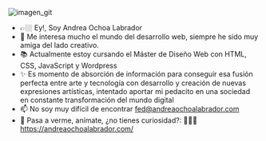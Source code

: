 ![imagen_git](https://github.com/anocla/anocla/assets/154549382/0090a528-80ef-4104-87bb-52b2bcf095f4)
- 👉🏼 Ey!, Soy Andrea Ochoa Labrador
- 👀 Me interesa mucho el mundo del desarrollo web, siempre he sido muy amiga del lado creativo.  
- 📚 Actualmente estoy cursando el Máster de Diseño Web con HTML, CSS, JavaScript y Wordpress
- ✨ Es momento de absorción de información para conseguir esa fusión perfecta entre arte y tecnología con desarrollo y creación de nuevas expresiones artísticas, intentado aportar mi pedacito en una sociedad en constante transformación del mundo digital 
- 📫 No soy muy difícil de encontrar fed@andreaochoalabrador.com
- 📎 Pasa a verme, anímate, ¿no tienes curiosidad?: 🙋🏼‍♀️ https://andreaochoalabrador.com/



<!---
anocla/anocla is a ✨ special ✨ repository because its `README.md` (this file) appears on your GitHub profile.
You can click the Preview link to take a look at your changes.
--->
